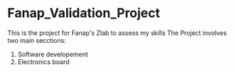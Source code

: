 # Fanap_Validation_Project
This is the project for Fanap's Zlab to assess my skills
The Project involves two main secctions:
1. Software developement
2. Electronics board

